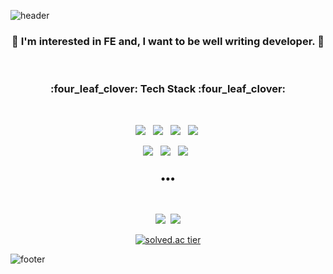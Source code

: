 ![header](https://capsule-render.vercel.app/api?height=200&type=waving&color=timeGradient&animation=fadeIn&text=Hi👋,%20I'm%20HS%20LEE&fontColor=#ffffff)

<h3 align="center">
🌱 I'm interested in FE and, I want to be well writing developer. 🌱
</h3></br>


<h3 align="center"><b>:four_leaf_clover: Tech Stack :four_leaf_clover:</b></h3> </br>
<p align="center">
<img src="https://img.shields.io/badge/HTML5-E34F26?style=flat-square&logo=HTML5&logoColor=white"/></a> &nbsp
<img src="https://img.shields.io/badge/CSS3-1572B6?style=flat-square&logo=CSS3&logoColor=white"/></a> &nbsp
<img src="https://img.shields.io/badge/JavaScript-F7DF1E?style=flat-square&logo=JavaScript&logoColor=white"/></a> &nbsp
<img src="https://img.shields.io/badge/Python-3766AB?style=flat-square&logo=Python&logoColor=white"/></a>&nbsp 
</p>

<p align="center">
  <img src="https://img.shields.io/badge/React-5ed4f3?style=flat-square&logo=react&logoColor=white"/></a> &nbsp
  <img src="https://img.shields.io/badge/Flask-0c7560?style=flat-square&logo=flask&logoColor=white"/></a> &nbsp
  <img src="https://img.shields.io/badge/Bootstrap-7952b3?style=flat-square&logo=bootstrap&logoColor=white"/></a> &nbsp
</p>
<h3 align="center">•••</h3> </br> 

<p align="center">
  <a href="https://velog.io/@hohooodo"><img src="https://img.shields.io/badge/Velog-20c997?style=flat-square&logo=Vimeo&logoColor=white&link=https://velog.io/@hohooodo"/></a>&nbsp
  <a href="mailto:hohooodo@gmail.com"><img src="https://img.shields.io/badge/Gmail-d14836?style=flat-square&logo=Gmail&logoColor=white&link=mailto:hohooodo@gmail.com"/></a>
</p>
  
  <div align="center">   
  
  [![solved.ac tier](http://mazassumnida.wtf/api/generate_badge?boj=hohooodo)](https://solved.ac/hohooodo)    
  
</div>

![footer](https://capsule-render.vercel.app/api?height=150&type=waving&color=timeGradient&section=footer)
